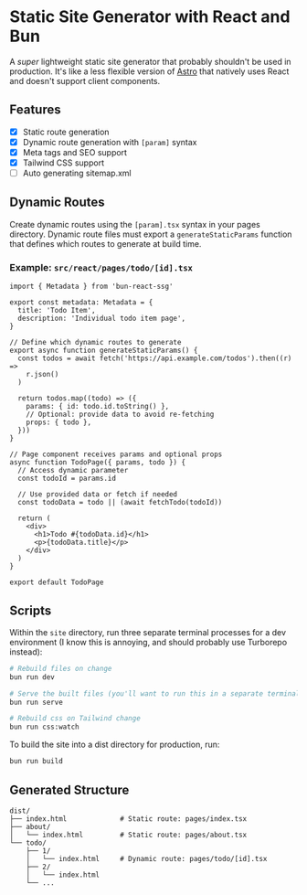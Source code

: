 # Static Site Generator with React and Bun

A _super_ lightweight static site generator that probably shouldn't be used in production. It's like a less flexible version of [Astro](https://astro.build/) that natively uses React and doesn't support client components.

## Features

- [x] Static route generation
- [x] Dynamic route generation with `[param]` syntax
- [x] Meta tags and SEO support
- [x] Tailwind CSS support
- [ ] Auto generating sitemap.xml

## Dynamic Routes

Create dynamic routes using the `[param].tsx` syntax in your pages directory. Dynamic route files must export a `generateStaticParams` function that defines which routes to generate at build time.

### Example: `src/react/pages/todo/[id].tsx`

```tsx
import { Metadata } from 'bun-react-ssg'

export const metadata: Metadata = {
  title: 'Todo Item',
  description: 'Individual todo item page',
}

// Define which dynamic routes to generate
export async function generateStaticParams() {
  const todos = await fetch('https://api.example.com/todos').then((r) =>
    r.json()
  )

  return todos.map((todo) => ({
    params: { id: todo.id.toString() },
    // Optional: provide data to avoid re-fetching
    props: { todo },
  }))
}

// Page component receives params and optional props
async function TodoPage({ params, todo }) {
  // Access dynamic parameter
  const todoId = params.id

  // Use provided data or fetch if needed
  const todoData = todo || (await fetchTodo(todoId))

  return (
    <div>
      <h1>Todo #{todoData.id}</h1>
      <p>{todoData.title}</p>
    </div>
  )
}

export default TodoPage
```

## Scripts

Within the `site` directory, run three separate terminal processes for a dev environment (I know this is annoying, and should probably use Turborepo instead):

```bash
# Rebuild files on change
bun run dev

# Serve the built files (you'll want to run this in a separate terminal during development)
bun run serve

# Rebuild css on Tailwind change
bun run css:watch
```

To build the site into a dist directory for production, run:

```bash
bun run build
```

## Generated Structure

```
dist/
├── index.html             # Static route: pages/index.tsx
├── about/
│   └── index.html         # Static route: pages/about.tsx
└── todo/
    ├── 1/
    │   └── index.html     # Dynamic route: pages/todo/[id].tsx
    ├── 2/
    │   └── index.html
    └── ...
```
